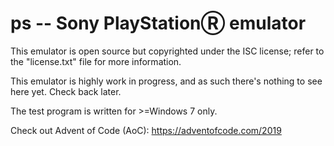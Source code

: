 # ps -- Sony PlayStationⓇ emulator

This emulator is open source but copyrighted under the ISC license; refer to
the "license.txt" file for more information.

This emulator is highly work in progress, and as such there's nothing to see
here yet. Check back later.

The test program is written for >=Windows 7 only.

Check out Advent of Code (AoC): https://adventofcode.com/2019
